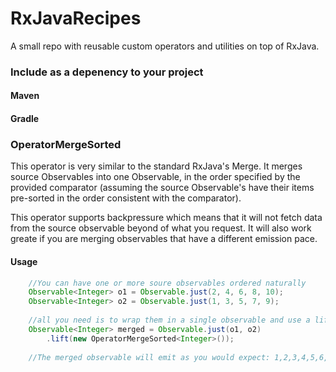 # RxJavaRecipes

A small repo with reusable custom operators and utilities on top of RxJava.

### Include as a depenency to your project

#### Maven

#### Gradle

### OperatorMergeSorted

This operator is very similar to the standard RxJava's Merge.
It merges source Observables into one Observable, in the order specified by the provided comparator (assuming the source Observable's have their items pre-sorted in the order consistent with the comparator). 

This operator supports backpressure which means that it will not fetch data from the source observable beyond of what you request. It will also work greate if you are merging observables that have a different emission pace.

#### Usage

```java
    //You can have one or more soure observables ordered naturally
    Observable<Integer> o1 = Observable.just(2, 4, 6, 8, 10);
    Observable<Integer> o2 = Observable.just(1, 3, 5, 7, 9);
    
    //all you need is to wrap them in a single observable and use a lift operator:
    Observable<Integer> merged = Observable.just(o1, o2)
        .lift(new OperatorMergeSorted<Integer>());
        
    //The merged observable will emit as you would expect: 1,2,3,4,5,6,7,8,9,10
        
```
